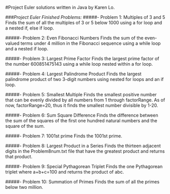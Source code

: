 #Project Euler solutions written in Java by Karen Lo.

###*Project Euler Finished Problems:*
#####- Problem 1: Multiples of 3 and 5
Finds the sum of all the multiples of 3 or 5 below 1000 using a for loop and a nested if, else if loop.

#####- Problem 2: Even Fibonacci Numbers
Finds the sum of  the even-valued terms under 4 million in the Fibonacci sequence using a while loop and a nested if loop.
	
#####- Problem 3: Largest Prime Factor
Finds the largest prime factor of the number 600851475143 using a while loop nested within a for loop.

#####- Problem 4: Largest Palindrome Product
Finds the largest palindrome product of two 3-digit numbers using nested for loops and an if loop.
	
#####- Problem 5: Smallest Multiple
Finds the smallest positive number that can be evenly divided by all numbers from 1 through factorRange. As of now, factorRange=20, thus it finds the smallest number divisible by 1-20.

#####- Problem 6: Sum Square Difference
Finds the difference between the sum of the squares of the first one hundred natural numbers and the square of the sum.
	
#####- Problem 7: 1001st prime
Finds the 1001st prime.
	
#####- Problem 8: Largest Product in a Series
Finds the thirteen adjacent digits in the Problem8num.txt file that have the greatest product and returns that product.
	
#####- Problem 9: Special Pythagorean Triplet
Finds the one Pythagorean triplet where a+b+c=100 and returns the product of abc.

#####- Problem 10: Summation of Primes
Finds the sum of all the primes below two million.